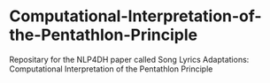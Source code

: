 # Computational-Interpretation-of-the-Pentathlon-Principle
Repositary for the NLP4DH paper called Song Lyrics Adaptations: Computational Interpretation of the Pentathlon Principle
